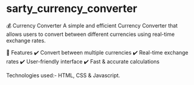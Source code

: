 # sarty_currency_converter

💰 Currency Converter
A simple and efficient Currency Converter that allows users to convert between different currencies using real-time exchange rates.

🚀 Features
✔️ Convert between multiple currencies
✔️ Real-time exchange rates
✔️ User-friendly interface
✔️ Fast & accurate calculations

Technologies used:- HTML, CSS & Javascript.
